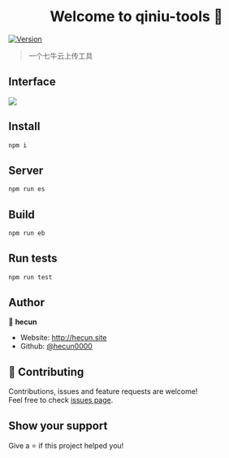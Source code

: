 <h1 align="center">Welcome to qiniu-tools 👋</h1>
<p>
  <a href="https://www.npmjs.com/package/qiniu-tools" target="_blank">
    <img alt="Version" src="https://img.shields.io/npm/v/qiniu-tools.svg">
  </a>
</p>

> 一个七牛云上传工具

## Interface

![](http://static.hecun.site/hecun158823696409711.png)

## Install

```sh
npm i
```
## Server  

```sh
npm run es
```

## Build

```sh
npm run eb
```


## Run tests

```sh
npm run test
```

## Author

👤 **hecun**

* Website: http://hecun.site
* Github: [@hecun0000](https://github.com/hecun0000)

## 🤝 Contributing

Contributions, issues and feature requests are welcome!<br />Feel free to check [issues page](https://github.com/hecun0000/qiniu-tools/issues). 

## Show your support

Give a ⭐️ if this project helped you!
